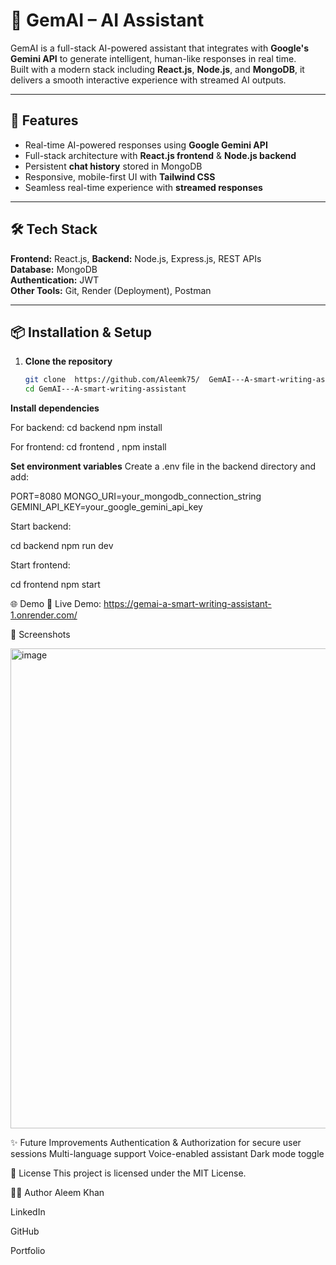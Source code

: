 # 🤖 GemAI – AI Assistant

GemAI is a full-stack AI-powered assistant that integrates with **Google's Gemini API** to generate intelligent, human-like responses in real time.  
Built with a modern stack including **React.js**, **Node.js**, and **MongoDB**, it delivers a smooth interactive experience with streamed AI outputs.

---

## 🚀 Features
- Real-time AI-powered responses using **Google Gemini API**
- Full-stack architecture with **React.js frontend** & **Node.js backend**
- Persistent **chat history** stored in MongoDB
- Responsive, mobile-first UI with **Tailwind CSS**
- Seamless real-time experience with **streamed responses**

---

## 🛠️ Tech Stack
**Frontend:** React.js, 
**Backend:** Node.js, Express.js, REST APIs  
**Database:** MongoDB  
**Authentication:** JWT  
**Other Tools:** Git, Render (Deployment), Postman

---

## 📦 Installation & Setup

1. **Clone the repository**
   ```bash
   git clone  https://github.com/Aleemk75/  GemAI---A-smart-writing-assistant.git
   cd GemAI---A-smart-writing-assistant


**Install dependencies**

For backend: cd backend npm install

For frontend: cd frontend , npm install


**Set environment variables**
Create a .env file in the backend directory and add:

PORT=8080
MONGO_URI=your_mongodb_connection_string
GEMINI_API_KEY=your_google_gemini_api_key

Start backend:

cd backend
npm run dev


Start frontend:

cd frontend
npm start


🌐 Demo
🔗 Live Demo: https://gemai-a-smart-writing-assistant-1.onrender.com/



📸 Screenshots

<img width="1366" height="768" alt="image" src="https://github.com/user-attachments/assets/ec2c5ce0-a7b9-4432-9e36-908521c7b8ef" />


✨ Future Improvements
 Authentication & Authorization for secure user sessions
Multi-language support
Voice-enabled assistant
Dark mode toggle

📜 License
This project is licensed under the MIT License.

👨‍💻 Author
Aleem Khan

LinkedIn

GitHub

Portfolio

